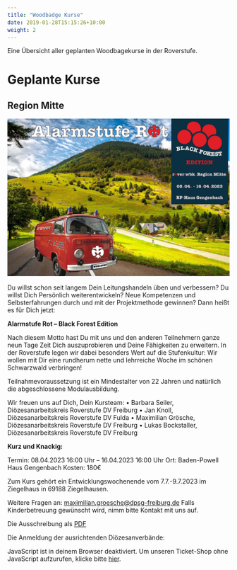 ```yaml
---
title: "Woodbadge Kurse"
date: 2019-01-28T15:15:26+10:00
weight: 2
---
```


Eine Übersicht aller geplanten Woodbagekurse in der Roverstufe.

# Geplante Kurse
## Region Mitte

![Logo WBK](/images/wbk/wbk-mitte-bild.png)

Du willst schon seit langem Dein Leitungshandeln üben und verbessern? Du willst Dich Persönlich weiterentwickeln? Neue Kompetenzen und Selbsterfahrungen durch und mit der Projektmethode gewinnen? Dann heißt es für Dich jetzt:

**Alarmstufe Rot – Black Forest Edition**

Nach diesem Motto hast Du mit uns und den anderen Teilnehmern ganze neun Tage Zeit Dich auszuprobieren und Deine Fähigkeiten zu erweitern. In der Roverstufe legen wir dabei besonders Wert auf die Stufenkultur:
Wir wollen mit Dir eine rundherum nette und lehrreiche Woche im schönen Schwarzwald verbringen!

Teilnahmevoraussetzung ist ein Mindestalter von 22 Jahren und natürlich die abgeschlossene Modulausbildung.

Wir freuen uns auf Dich, Dein Kursteam:
• Barbara Seiler, Diözesanarbeitskreis Roverstufe DV Freiburg
• Jan Knoll, Diözesanarbeitskreis Roverstufe DV Fulda
• Maximilian Grösche, Diözesanarbeitskreis Roverstufe DV Freiburg
• Lukas Bockstaller, Diözesanarbeitskreis Roverstufe DV Freiburg

**Kurz und Knackig:**

Termin: 08.04.2023 16:00 Uhr – 16.04.2023 16:00 Uhr
Ort: Baden-Powell Haus Gengenbach
Kosten: 180€

Zum Kurs gehört ein Entwicklungswochenende vom 7.7.-9.7.2023 im Ziegelhaus in 69188 Ziegelhausen.

Weitere Fragen an: [maximilian.groesche@dpsg-freiburg.de](mailto:maximilian.groesche@dpsg-freiburg.de)
Falls Kinderbetreuung gewünscht wird, nimm bitte Kontakt mit uns auf.

Die Ausschreibung als [PDF](/images/wbk/Ausschreibung-WBK23-BFE.pdf)

Die Anmeldung der ausrichtenden Diözesanverbände:

<link rel="stylesheet" type="text/css" href="https://anmeldung.rover-freiburg.de/rover-wbk/widget/v1.css">
<script type="text/javascript" src="https://anmeldung.rover-freiburg.de/widget/v1.de-informal.js" async></script>

<pretix-widget event="https://anmeldung.rover-freiburg.de/rover-wbk/"></pretix-widget>
<noscript>
   <div class="pretix-widget">
        <div class="pretix-widget-info-message">
            JavaScript ist in deinem Browser deaktiviert. Um unseren Ticket-Shop ohne JavaScript aufzurufen, klicke bitte <a target="_blank" rel="noopener" href="https://anmeldung.rover-freiburg.de/rover-wbk/">hier</a>.
        </div>
    </div>
</noscript>
